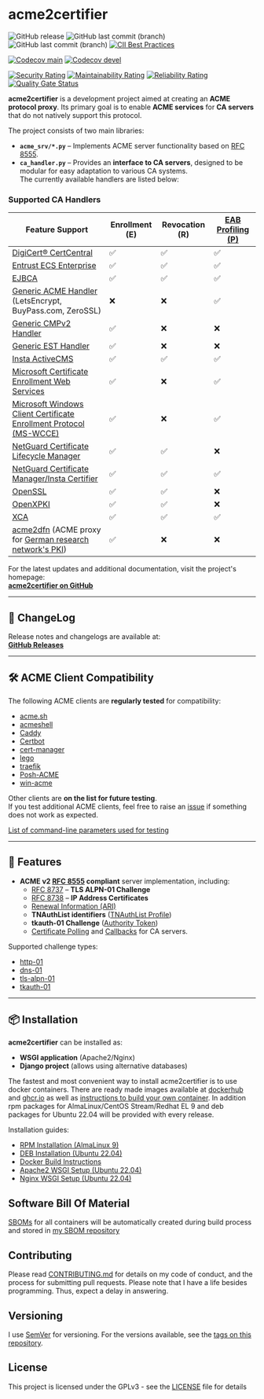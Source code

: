 <!-- markdownlint-disable MD013 -->
# acme2certifier

![GitHub release](https://img.shields.io/github/release/grindsa/acme2certifier.svg)
![GitHub last commit (branch)](https://img.shields.io/github/last-commit/grindsa/acme2certifier/master.svg?label=last%20commit%20into%20master)
![GitHub last commit (branch)](https://img.shields.io/github/last-commit/grindsa/acme2certifier/devel.svg?label=last%20commit%20into%20devel)
[![CII Best Practices](https://bestpractices.coreinfrastructure.org/projects/2581/badge)](https://bestpractices.coreinfrastructure.org/projects/2581)

[![Codecov main](https://img.shields.io/codecov/c/gh/grindsa/acme2certifier/branch/master?label=test%20coverage%20master)](https://app.codecov.io/gh/grindsa/acme2certifier/tree/master)
[![Codecov devel](https://img.shields.io/codecov/c/gh/grindsa/acme2certifier/branch/devel?label=test%20coverage%20devel)](https://app.codecov.io/gh/grindsa/acme2certifier/tree/devel)

[![Security Rating](https://sonarcloud.io/api/project_badges/measure?project=grindsa_acme2certifier&metric=security_rating)](https://sonarcloud.io/summary/overall?id=grindsa_acme2certifier)
[![Maintainability Rating](https://sonarcloud.io/api/project_badges/measure?project=grindsa_acme2certifier&metric=sqale_rating)](https://sonarcloud.io/summary/new_code?id=grindsa_acme2certifier)
[![Reliability Rating](https://sonarcloud.io/api/project_badges/measure?project=grindsa_acme2certifier&metric=reliability_rating)](https://sonarcloud.io/summary/overall?id=grindsa_acme2certifier)
[![Quality Gate Status](https://sonarcloud.io/api/project_badges/measure?project=grindsa_acme2certifier&metric=alert_status)](https://sonarcloud.io/summary/overall?id=grindsa_acme2certifier)

**acme2certifier** is a development project aimed at creating an **ACME protocol proxy**. Its primary goal is to enable **ACME services** for **CA servers** that do not natively support this protocol.  

The project consists of two main libraries:

- **`acme_srv/*.py`** – Implements ACME server functionality based on [RFC 8555](https://tools.ietf.org/html/rfc8555).
- **`ca_handler.py`** – Provides an **interface to CA servers**, designed to be modular for easy adaptation to various CA systems.  
  The currently available handlers are listed below:

### Supported CA Handlers

| Feature Support | Enrollment (E) | Revocation (R) | [EAB Profiling (P)](docs/eab_profiling.md) |
|----------------|---------------|---------------|---------------|
| [DigiCert® CertCentral](docs/digicert.md) | ✅ | ✅ | ✅ |
| [Entrust ECS Enterprise](docs/entrust.md) | ✅ | ✅ | ✅ |
| [EJBCA](docs/ejbca.md) | ✅ | ✅ | ✅ |
| [Generic ACME Handler](docs/acme_ca.md) (LetsEncrypt, BuyPass.com, ZeroSSL) | ❌ | ❌ | ✅ |
| [Generic CMPv2 Handler](docs/cmp.md) | ✅ | ❌ | ❌ |
| [Generic EST Handler](docs/est.md) | ✅ | ❌ | ❌ |
| [Insta ActiveCMS](docs/asa.md) | ✅ | ✅ | ✅ |
| [Microsoft Certificate Enrollment Web Services](docs/mscertsrv.md) | ✅ | ❌ | ✅ |
| [Microsoft Windows Client Certificate Enrollment Protocol (MS-WCCE)](docs/mswcce.md) | ✅ | ❌ | ✅ |
| [NetGuard Certificate Lifecycle Manager](docs/nclm.md) | ✅ | ✅ | ❌ |
| [NetGuard Certificate Manager/Insta Certifier](docs/certifier.md) | ✅ | ✅ | ✅ |
| [OpenSSL](docs/openssl.md) | ✅ | ✅ | ❌ |
| [OpenXPKI](docs/openxpki.md) | ✅ | ✅ | ❌ |
| [XCA](docs/xca.md) | ✅ | ✅ | ✅ |
| [acme2dfn](https://github.com/pfisterer/acme2dfn) (ACME proxy for [German research network's PKI](https://www.pki.dfn.de/ueberblick-dfn-pki/)) | ✅ | ❌ | ❌ |

For the latest updates and additional documentation, visit the project's homepage:  
[**acme2certifier on GitHub**](https://github.com/grindsa/acme2certifier)

---

## 📌 ChangeLog

Release notes and changelogs are available at:  
[**GitHub Releases**](https://github.com/grindsa/acme2certifier/releases)

---

## 🛠 ACME Client Compatibility

The following ACME clients are **regularly tested** for compatibility:

- [acme.sh](https://github.com/Neilpang/acme.sh)
- [acmeshell](https://github.com/cpu/acmeshell/)
- [Caddy](https://caddyserver.com/docs/automatic-https)
- [Certbot](https://certbot.eff.org/)
- [cert-manager](docs/cert-mgr.md)
- [lego](https://github.com/go-acme/lego)
- [traefik](https://traefik.io/)
- [Posh-ACME](https://github.com/rmbolger/Posh-ACME)
- [win-acme](https://www.win-acme.com/)

Other clients are **on the list for future testing**.  
If you test additional ACME clients, feel free to raise an [issue](https://github.com/grindsa/acme2certifier/issues/new) if something does not work as expected.

[List of command-line parameters used for testing](docs/acme-clients.md)

---

## 🚀 Features

- **ACME v2 [RFC 8555](https://www.rfc-editor.org/rfc/rfc8555.html) compliant** server implementation, including:
  - [RFC 8737](https://www.rfc-editor.org/rfc/rfc8737.html) – **TLS ALPN-01 Challenge**  
  - [RFC 8738](https://www.rfc-editor.org/rfc/rfc8738.html) – **IP Address Certificates**  
  - [Renewal Information (ARI)](https://datatracker.ietf.org/doc/draft-ietf-acme-ari/)  
  - **TNAuthList identifiers** ([TNAuthList Profile](docs/tnauthlist.md))  
  - **tkauth-01 Challenge** ([Authority Token](https://datatracker.ietf.org/doc/html/draft-ietf-acme-authority-token-09))  
  - [Certificate Polling](docs/poll.md) and [Callbacks](docs/trigger.md) for CA servers.

Supported challenge types:

- [http-01](https://tools.ietf.org/html/rfc8555#section-8.3)
- [dns-01](https://tools.ietf.org/html/rfc8555#section-8.4)
- [tls-alpn-01](https://tools.ietf.org/html/rfc8737)
- [tkauth-01](https://tools.ietf.org/html/draft-ietf-acme-authority-token-05)

---

## 📦 Installation

**acme2certifier** can be installed as:

- **WSGI application** (Apache2/Nginx)  
- **Django project** (allows using alternative databases)  

The fastest and most convenient way to install acme2certifier is to use docker containers. There are ready made images available at [dockerhub](https://hub.docker.com/r/grindsa/acme2certifier) and [ghcr.io](https://github.com/grindsa?tab=packages&ecosystem=container) as well as [instructions to build your own container](examples/Docker/). 
In addition rpm packages for AlmaLinux/CentOS Stream/Redhat EL 9 and deb packages for Ubuntu 22.04 will be provided with every release.

Installation guides:

- [RPM Installation (AlmaLinux 9)](docs/install_rpm.md)
- [DEB Installation (Ubuntu 22.04)](docs/install_deb.md)
- [Docker Build Instructions](examples/Docker/)
- [Apache2 WSGI Setup (Ubuntu 22.04)](docs/install_apache2_wsgi.md)
- [Nginx WSGI Setup (Ubuntu 22.04)](docs/install_nginx_wsgi_ub22.md)

## Software Bill Of Material

 [SBOMs](https://www.linuxfoundation.org/blog/blog/what-is-an-sbom) for all containers will be automatically created during build process and stored in [my SBOM repository](https://github.com/grindsa/sbom/tree/main/sbom/acme2certifier)

## Contributing

Please read [CONTRIBUTING.md](docs/CONTRIBUTING.md) for details on my code of conduct, and the process for submitting pull requests. Please note that I have a life besides programming. Thus, expect a delay in answering.

## Versioning

I use [SemVer](http://semver.org/) for versioning. For the versions available, see the [tags on this repository](https://github.com/grindsa/dkb-robo/tags).

## License

This project is licensed under the GPLv3 - see the [LICENSE](LICENSE) file for details

